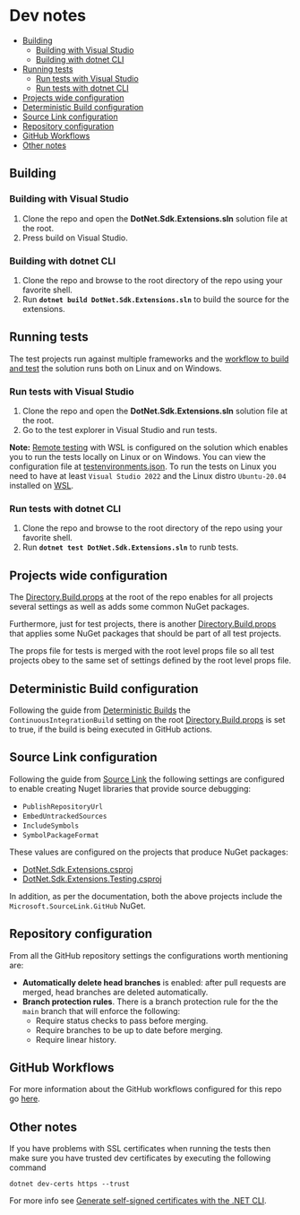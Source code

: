 # Dev notes

- [Building](#building)
  - [Building with Visual Studio](#building-with-visual-studio)
  - [Building with dotnet CLI](#building-with-dotnet-cli)
- [Running tests](#running-tests)
  - [Run tests with Visual Studio](#run-tests-with-visual-studio)
  - [Run tests with dotnet CLI](#run-tests-with-dotnet-cli)
- [Projects wide configuration](#projects-wide-configuration)
- [Deterministic Build configuration](#deterministic-build-configuration)
- [Source Link configuration](#source-link-configuration)
- [Repository configuration](#repository-configuration)
- [GitHub Workflows](#github-workflows)
- [Other notes](#other-notes)

## Building

### Building with Visual Studio

1) Clone the repo and open the **DotNet.Sdk.Extensions.sln** solution file at the root.
2) Press build on Visual Studio.

### Building with dotnet CLI

1) Clone the repo and browse to the root directory of the repo using your favorite shell.
2) Run **`dotnet build DotNet.Sdk.Extensions.sln`** to build the source for the extensions.

## Running tests

The test projects run against multiple frameworks and the [workflow to build and test](/.github/workflows/nuget-publish.yml) the solution runs both on Linux and on Windows.

### Run tests with Visual Studio

1) Clone the repo and open the **DotNet.Sdk.Extensions.sln** solution file at the root.
2) Go to the test explorer in Visual Studio and run tests.

**Note:** [Remote testing](https://docs.microsoft.com/en-us/visualstudio/test/remote-testing?view=vs-2022) with WSL is configured on the solution which enables you to run the tests locally on Linux or on Windows. You can view the configuration file at [testenvironments.json](/testenvironments.json). To run the tests on Linux you need to have at least `Visual Studio 2022` and the Linux distro `Ubuntu-20.04` installed on [WSL](https://docs.microsoft.com/en-us/windows/wsl/install).

### Run tests with dotnet CLI

1) Clone the repo and browse to the root directory of the repo using your favorite shell.
2) Run **`dotnet test DotNet.Sdk.Extensions.sln`** to runb tests.

## Projects wide configuration

The [Directory.Build.props](/Directory.Build.props) at the root of the repo enables for all projects several settings as well as adds some common NuGet packages.

Furthermore, just for test projects, there is another [Directory.Build.props](/tests/Directory.Build.props) that applies some NuGet packages that should be part of all test projects.

The props file for tests is merged with the root level props file so all test projects obey to the same set of settings defined by the root level props file.

## Deterministic Build configuration

Following the guide from [Deterministic Builds](https://github.com/clairernovotny/DeterministicBuilds) the `ContinuousIntegrationBuild` setting on the root [Directory.Build.props](/Directory.Build.props) is set to true, if the build is being executed in GitHub actions.

## Source Link configuration

Following the guide from [Source Link](https://github.com/dotnet/sourcelink) the following settings are configured to enable creating Nuget libraries that provide source debugging:

- `PublishRepositoryUrl`
- `EmbedUntrackedSources`
- `IncludeSymbols`
- `SymbolPackageFormat`

These values are configured on the projects that produce NuGet packages:

- [DotNet.Sdk.Extensions.csproj](/src/DotNet.Sdk.Extensions/DotNet.Sdk.Extensions.csproj)
- [DotNet.Sdk.Extensions.Testing.csproj](/src/DotNet.Sdk.Extensions.Testing/DotNet.Sdk.Extensions.Testing.csproj)

In addition, as per the documentation, both the above projects include the `Microsoft.SourceLink.GitHub` NuGet.

## Repository configuration

From all the GitHub repository settings the configurations worth mentioning are:

- **Automatically delete head branches** is enabled: after pull requests are merged, head branches are deleted automatically.
- **Branch protection rules**. There is a branch protection rule for the the `main` branch that will enforce the following:
  - Require status checks to pass before merging.
  - Require branches to be up to date before merging.
  - Require linear history.

## GitHub Workflows

For more information about the GitHub workflows configured for this repo go [here](/docs/dev-notes/workflows/README.md).

## Other notes

If you have problems with SSL certificates when running the tests then make sure you have trusted dev certificates by executing the following command

```
dotnet dev-certs https --trust
```

For more info see [Generate self-signed certificates with the .NET CLI](https://docs.microsoft.com/en-us/dotnet/core/additional-tools/self-signed-certificates-guide).
